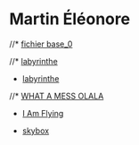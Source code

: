 # Martin Éléonore

//* [fichier base_0](./base_0.html)

//* [labyrinthe](./labyrinthe.html)

* [labyrinthe](./labyrinthe2.html)

//* [WHAT A MESS OLALA](./what_a_mess.html)

* [I Am Flying](./iamflying/iamflying_full_edit.html)

* [skybox](./skybox/skybox.html)
